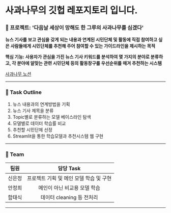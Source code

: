 # 사과나무의 깃헙 레포지토리 입니다.

### 🍎 프로젝트: '다음날 세상이 망해도 한 그루의 사과나무를 심겠다'

**뉴스 기사를 보고 관심을 갖게 되는 내용과 연계된 시민단체 및 활동에 직접 참여하고 싶은 사람들에게 시민단체를 추천해 주어 참여할 수 있는 가이드라인을 제시하는 목적** <br> 

**핵심 기능: 사용자가 관심을 가진 뉴스 기사 키워드를 분석하여 몇 가지의 분야로 분류하고, 각 분야에 알맞는 관련 시민단체 등의 활동창구를 우선순위를 매겨 추천하는 시스템**

[사과나무 노션](https://www.notion.so/modulabs/4a723b53c4cb4f7fa396209d72435940) 

***


### 🍎 Task Outline

1. 뉴스 내용과의 연계방법을 기획
2. 뉴스 기사 제목을 분류
3. Topic별로 분류하는 모델 베이스라인 탐색
4. 모델별로 데이터 학습률 비교
5. 추천할 시민단체 선정
6. Streamlit을 통한 학습모델과 추천시스템 웹 구현




***

### 🍎 Team

| 팀원 | 담당 Task |
|---|:-----:|
| 신은정 | 프로젝트 기획 및 메인 모델 학습 및 구현 |
| 안정희 | 메인이 아닌 비교용 모델 학습 |
| 함태식 | 데이터 cleaning 등 전처리 |

***


